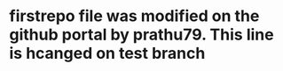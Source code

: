 # firstrepo file was modified on the github portal by prathu79. This line is hcanged on test branch
